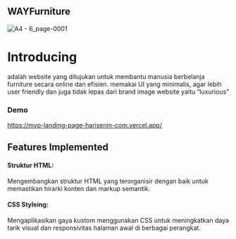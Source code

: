 
## WAYFurniture

![A4 - 6_page-0001](https://github.com/wahyunup/MVP-landing-page_harisenin.com/assets/119754327/1ea3bed3-67db-4f44-ac77-f1d26c4c1a41)

# Introducing

adalah website yang ditujukan untuk membantu manusia berbelanja furniture secara online dan efisien.
memakai UI yang minimalis, agar lebih user friendly dan juga tidak lepas dari brand image website yaitu “luxurious”

### Demo 
https://mvp-landing-page-harisenin-com.vercel.app/



## Features Implemented

#### Struktur HTML: 
Mengembangkan struktur HTML yang terorganisir dengan baik untuk memastikan hirarki konten dan markup semantik.

#### CSS Styleing: 
Mengaplikasikan gaya kustom menggunakan CSS untuk meningkatkan daya tarik visual dan responsivitas halaman awal di berbagai perangkat.




